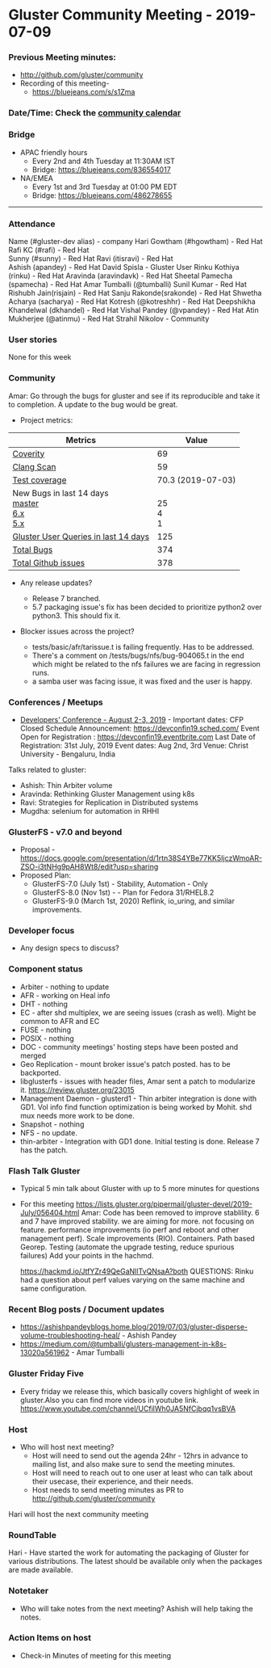 Gluster Community Meeting - 2019-07-09
===

### Previous Meeting minutes:

- http://github.com/gluster/community
- Recording of this meeting-
    - https://bluejeans.com/s/s1Zma

### Date/Time: Check the [community calendar](https://calendar.google.com/calendar/b/1?cid=dmViajVibDBrbnNiOWQwY205ZWg5cGJsaTRAZ3JvdXAuY2FsZW5kYXIuZ29vZ2xlLmNvbQ)

### Bridge 
* APAC friendly hours
  - Every 2nd and 4th Tuesday at 11:30AM IST
  - Bridge: https://bluejeans.com/836554017
* NA/EMEA
  - Every 1st and 3rd Tuesday at 01:00 PM EDT
  - Bridge: https://bluejeans.com/486278655


-------

### Attendance
Name (#gluster-dev alias) - company
Hari Gowtham (#hgowtham) - Red Hat
Rafi KC (#rafi) - Red Hat   
Sunny (#sunny) - Red Hat
Ravi (itisravi) - Red Hat    
Ashish (apandey) - Red Hat
David Spisla - Gluster User
Rinku Kothiya (rinku) - Red Hat
Aravinda (aravindavk) - Red Hat
Sheetal Pamecha (spamecha) - Red Hat
Amar Tumballi (@tumballi)
Sunil Kumar - Red Hat
Rishubh Jain(risjain) - Red Hat
Sanju Rakonde(srakonde) - Red Hat
Shwetha Acharya (sacharya) - Red Hat
Kotresh (@kotreshhr) - Red Hat
Deepshikha Khandelwal (dkhandel) - Red Hat
Vishal Pandey (@vpandey) - Red Hat
Atin Mukherjee (@atinmu) - Red Hat
Strahil Nikolov - Community

### User stories
None for this week


### Community

Amar: Go through the bugs for gluster and see if its reproducible and take it to completion. A update to the bug would be great.


* Project metrics:

|    Metrics                |   Value  |
| ------------------------- | -------- |
|[Coverity](https://scan.coverity.com/projects/gluster-glusterfs)  |  69   |
|[Clang Scan](https://build.gluster.org/job/clang-scan/lastBuild/) |   59   |
|[Test coverage](https://build.gluster.org/job/line-coverage/lastCompletedBuild/Line_20Coverage_20Report/)|    70.3 (2019-07-03)  |
|New Bugs in last 14 days<br>[master](https://bugzilla.redhat.com/buglist.cgi?bug_status=NEW&bug_status=ASSIGNED&bug_status=POST&f1=creation_ts&o1=greaterthan&product=GlusterFS&query_format=advanced&v1=-14d&version=mainline)<br>[ 6.x](https://bugzilla.redhat.com/buglist.cgi?bug_status=NEW&bug_status=ASSIGNED&bug_status=POST&f1=creation_ts&o1=greaterthan&product=GlusterFS&query_format=advanced&v1=-14d&version=6)<br>[ 5.x](https://bugzilla.redhat.com/buglist.cgi?bug_status=NEW&bug_status=ASSIGNED&bug_status=POST&f1=creation_ts&o1=greaterthan&product=GlusterFS&query_format=advanced&v1=-14d&version=5)                |   <br> 25<br> 4<br> 1   |
|[Gluster User Queries in last 14 days](https://lists.gluster.org/pipermail/gluster-users/2019-June/thread.html)        |     125      |
|[Total Bugs](https://bugzilla.redhat.com/report.cgi?x_axis_field=bug_status&y_axis_field=component&z_axis_field=&no_redirect=1&query_format=report-table&short_desc_type=allwordssubstr&short_desc=&bug_status=__open__&longdesc_type=allwordssubstr&longdesc=&bug_file_loc_type=allwordssubstr&bug_file_loc=&status_whiteboard_type=allwordssubstr&status_whiteboard=&keywords_type=allwords&keywords=&deadlinefrom=&deadlineto=&bug_id=&bug_id_type=anyexact&votes=&votes_type=greaterthaneq&emailtype1=substring&email1=&emailtype2=substring&email2=&emailtype3=substring&email3=&chfieldvalue=&chfieldfrom=&chfieldto=Now&j_top=AND&f1=noop&o1=noop&v1=&format=table&action=wrap&product=GlusterFS)       |    374   |
|[Total Github issues](https://github.com/gluster/glusterfs/issues)       |    378   |


* Any release updates?
    * Release 7 branched.
    * 5.7 packaging issue's fix has been decided to prioritize python2 over python3. This should fix it. 
  
* Blocker issues across the project?
    * tests/basic/afr/tarissue.t is failing frequently. Has to be addressed.
    * There's a comment on /tests/bugs/nfs/bug-904065.t in the end which might be related to the nfs failures we are facing in regression runs.
    * a samba user was facing issue, it was fixed and the user is happy.


  

### Conferences / Meetups

* [Developers' Conference -  August 2-3, 2019](https://devconf.info/in) -
Important dates: 
CFP Closed 
Schedule Announcement: https://devconfin19.sched.com/
Event Open for Registration : https://devconfin19.eventbrite.com
Last Date of Registration: 31st July, 2019
Event dates: Aug 2nd, 3rd
Venue: Christ University - Bengaluru, India

Talks related to gluster:
- Ashish: Thin Arbiter volume
- Aravinda: Rethinking Gluster Management using k8s
- Ravi: Strategies for Replication in Distributed systems
- Mugdha: selenium for automation in RHHI
 
### GlusterFS - v7.0 and beyond

* Proposal - https://docs.google.com/presentation/d/1rtn38S4YBe77KK5IjczWmoAR-ZSO-i3tNHg9pAH8Wt8/edit?usp=sharing
* Proposed Plan:
  - GlusterFS-7.0 (July 1st) -  Stability, Automation - Only
  - GlusterFS-8.0 (Nov 1st) - <Open for discussion> - Plan for Fedora 31/RHEL8.2
  - GlusterFS-9.0 (March 1st, 2020) Reflink, io_uring, and similar improvements.


### Developer focus

* Any design specs to discuss?



### Component status
* Arbiter - nothing to update
* AFR - working on Heal info
* DHT - nothing
* EC - after shd multiplex, we are seeing issues (crash as well). Might be common to AFR and EC
* FUSE - nothing
* POSIX - nothing
* DOC - community meetings' hosting steps have been posted and merged
* Geo Replication - mount broker issue's patch posted. has to be backported.
* libglusterfs - issues with header files, Amar sent a patch to modularize it. https://review.gluster.org/23015
* Management Daemon - glusterd1 - Thin arbiter integration is done with GD1.
Vol info find function optimization is being worked by Mohit.
shd mux needs more work to be done.
* Snapshot - nothing
* NFS - no update.
* thin-arbiter - Integration with GD1 done. Initial testing is done.
Release 7 has the patch. 

### Flash Talk Gluster
* Typical 5 min talk about Gluster with up to 5 more minutes for questions
* For this meeting
https://lists.gluster.org/pipermail/gluster-devel/2019-July/056404.html
Amar: Code has been removed to improve stablility. 6 and 7 have improved stability. we are aiming for more. not focusing on feature.
performance improvements (io perf and reboot and other management perf). Scale improvements (RIO). Containers. Path based Georep. Testing (automate the upgrade testing, reduce spurious failures)
Add your points in the hachmd.

   https://hackmd.io/JtfYZr49QeGaNIlTvQNsaA?both
QUESTIONS: Rinku had a question about perf values varying on the same machine and same configuration.


### Recent Blog posts / Document updates
*  https://ashishpandeyblogs.home.blog/2019/07/03/gluster-disperse-volume-troubleshooting-heal/ - Ashish Pandey
* https://medium.com/@tumballi/glusters-management-in-k8s-13020a561962 - Amar Tumballi


### Gluster Friday Five
* Every friday we release this, which basically covers highlight of week in gluster.Also you can find more videos in youtube link.
    https://www.youtube.com/channel/UCfilWh0JA5NfCjbqq1vsBVA

### Host

* Who will host next meeting?
  - Host will need to send out the agenda 24hr - 12hrs in advance to mailing list, and also make sure to send the meeting minutes.
  - Host will need to reach out to one user at least who can talk about their usecase, their experience, and their needs.
  - Host needs to send meeting minutes as PR to http://github.com/gluster/community
  
 Hari will host the next community meeting


### RoundTable

Hari - Have started the work for automating the packaging of Gluster for various distributions.
The latest should be available only when the packages are made available.

### Notetaker

* Who will take notes from the next meeting?
Ashish will help taking the notes.
   

### Action Items on host
* Check-in Minutes of meeting for this meeting
